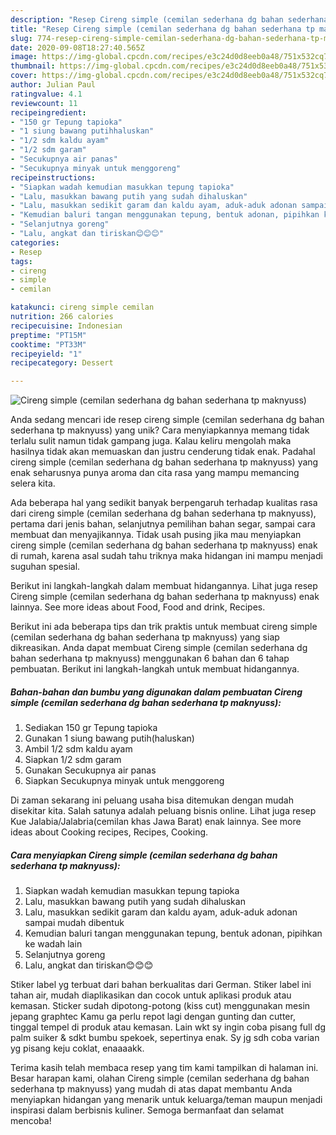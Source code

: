 ```yaml
---
description: "Resep Cireng simple (cemilan sederhana dg bahan sederhana tp maknyuss) yang Enak Banget"
title: "Resep Cireng simple (cemilan sederhana dg bahan sederhana tp maknyuss) yang Enak Banget"
slug: 774-resep-cireng-simple-cemilan-sederhana-dg-bahan-sederhana-tp-maknyuss-yang-enak-banget
date: 2020-09-08T18:27:40.565Z
image: https://img-global.cpcdn.com/recipes/e3c24d0d8eeb0a48/751x532cq70/cireng-simple-cemilan-sederhana-dg-bahan-sederhana-tp-maknyuss-foto-resep-utama.jpg
thumbnail: https://img-global.cpcdn.com/recipes/e3c24d0d8eeb0a48/751x532cq70/cireng-simple-cemilan-sederhana-dg-bahan-sederhana-tp-maknyuss-foto-resep-utama.jpg
cover: https://img-global.cpcdn.com/recipes/e3c24d0d8eeb0a48/751x532cq70/cireng-simple-cemilan-sederhana-dg-bahan-sederhana-tp-maknyuss-foto-resep-utama.jpg
author: Julian Paul
ratingvalue: 4.1
reviewcount: 11
recipeingredient:
- "150 gr Tepung tapioka"
- "1 siung bawang putihhaluskan"
- "1/2 sdm kaldu ayam"
- "1/2 sdm garam"
- "Secukupnya air panas"
- "Secukupnya minyak untuk menggoreng"
recipeinstructions:
- "Siapkan wadah kemudian masukkan tepung tapioka"
- "Lalu, masukkan bawang putih yang sudah dihaluskan"
- "Lalu, masukkan sedikit garam dan kaldu ayam, aduk-aduk adonan sampai mudah dibentuk"
- "Kemudian baluri tangan menggunakan tepung, bentuk adonan, pipihkan ke wadah lain"
- "Selanjutnya goreng"
- "Lalu, angkat dan tiriskan😊😊😊"
categories:
- Resep
tags:
- cireng
- simple
- cemilan

katakunci: cireng simple cemilan 
nutrition: 266 calories
recipecuisine: Indonesian
preptime: "PT15M"
cooktime: "PT33M"
recipeyield: "1"
recipecategory: Dessert

---
```



![Cireng simple (cemilan sederhana dg bahan sederhana tp maknyuss)](https://img-global.cpcdn.com/recipes/e3c24d0d8eeb0a48/751x532cq70/cireng-simple-cemilan-sederhana-dg-bahan-sederhana-tp-maknyuss-foto-resep-utama.jpg)

Anda sedang mencari ide resep cireng simple (cemilan sederhana dg bahan sederhana tp maknyuss) yang unik? Cara menyiapkannya memang tidak terlalu sulit namun tidak gampang juga. Kalau keliru mengolah maka hasilnya tidak akan memuaskan dan justru cenderung tidak enak. Padahal cireng simple (cemilan sederhana dg bahan sederhana tp maknyuss) yang enak seharusnya punya aroma dan cita rasa yang mampu memancing selera kita.

Ada beberapa hal yang sedikit banyak berpengaruh terhadap kualitas rasa dari cireng simple (cemilan sederhana dg bahan sederhana tp maknyuss), pertama dari jenis bahan, selanjutnya pemilihan bahan segar, sampai cara membuat dan menyajikannya. Tidak usah pusing jika mau menyiapkan cireng simple (cemilan sederhana dg bahan sederhana tp maknyuss) enak di rumah, karena asal sudah tahu triknya maka hidangan ini mampu menjadi suguhan spesial.

Berikut ini langkah-langkah dalam membuat hidangannya. Lihat juga resep Cireng simple (cemilan sederhana dg bahan sederhana tp maknyuss) enak lainnya. See more ideas about Food, Food and drink, Recipes.


Berikut ini ada beberapa tips dan trik praktis untuk membuat cireng simple (cemilan sederhana dg bahan sederhana tp maknyuss) yang siap dikreasikan. Anda dapat membuat Cireng simple (cemilan sederhana dg bahan sederhana tp maknyuss) menggunakan 6 bahan dan 6 tahap pembuatan. Berikut ini langkah-langkah untuk membuat hidangannya.

<!--inarticleads1-->

##### Bahan-bahan dan bumbu yang digunakan dalam pembuatan Cireng simple (cemilan sederhana dg bahan sederhana tp maknyuss):

1. Sediakan 150 gr Tepung tapioka
1. Gunakan 1 siung bawang putih(haluskan)
1. Ambil 1/2 sdm kaldu ayam
1. Siapkan 1/2 sdm garam
1. Gunakan Secukupnya air panas
1. Siapkan Secukupnya minyak untuk menggoreng


Di zaman sekarang ini peluang usaha bisa ditemukan dengan mudah disekitar kita. Salah satunya adalah peluang bisnis online. Lihat juga resep Kue Jalabia/Jalabria(cemilan khas Jawa Barat) enak lainnya. See more ideas about Cooking recipes, Recipes, Cooking. 

<!--inarticleads2-->

##### Cara menyiapkan Cireng simple (cemilan sederhana dg bahan sederhana tp maknyuss):

1. Siapkan wadah kemudian masukkan tepung tapioka
1. Lalu, masukkan bawang putih yang sudah dihaluskan
1. Lalu, masukkan sedikit garam dan kaldu ayam, aduk-aduk adonan sampai mudah dibentuk
1. Kemudian baluri tangan menggunakan tepung, bentuk adonan, pipihkan ke wadah lain
1. Selanjutnya goreng
1. Lalu, angkat dan tiriskan😊😊😊


Stiker label yg terbuat dari bahan berkualitas dari German. Stiker label ini tahan air, mudah diaplikasikan dan cocok untuk aplikasi produk atau kemasan. Sticker sudah dipotong-potong (kiss cut) menggunakan mesin jepang graphtec Kamu ga perlu repot lagi dengan gunting dan cutter, tinggal tempel di produk atau kemasan. Lain wkt sy ingin coba pisang full dg palm suiker &amp; sdkt bumbu spekoek, sepertinya enak. Sy jg sdh coba varian yg pisang keju coklat, enaaaakk. 

Terima kasih telah membaca resep yang tim kami tampilkan di halaman ini. Besar harapan kami, olahan Cireng simple (cemilan sederhana dg bahan sederhana tp maknyuss) yang mudah di atas dapat membantu Anda menyiapkan hidangan yang menarik untuk keluarga/teman maupun menjadi inspirasi dalam berbisnis kuliner. Semoga bermanfaat dan selamat mencoba!
